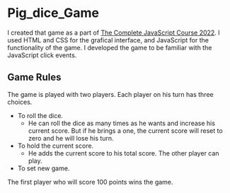 # Pig_dice_Game

I created that game as a part of [The Complete JavaScript Course 2022](https://www.udemy.com/course/the-complete-javascript-course/). I used HTML and CSS for the grafical interface, and JavaScript for the functionality of the game.
I developed the game to be familiar with the JavaScript click events.

## Game Rules

The game is played with two players. Each player on his turn has three choices.
  - To roll the dice.
    - He can roll the dice as many times as he wants and increase his current score. But if he brings a one, the current score will reset to zero and he will lose his turn.
  - To hold the current score.
    - He adds the current score to his total score. The other player can play.
  - To set new game.
  
 The first player who will score 100 points wins the game.
